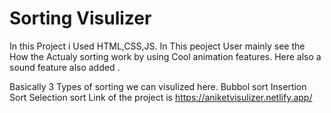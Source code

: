 
# Sorting Visulizer

In this Project i  Used HTML,CSS,JS. In This peoject User mainly see the How the Actualy sorting work by using Cool animation features.
Here also a sound feature also added .

 Basically 3 Types of sorting we can visulized here.
Bubbol sort
Insertion Sort
Selection sort
Link of the project is https://aniketvisulizer.netlify.app/







